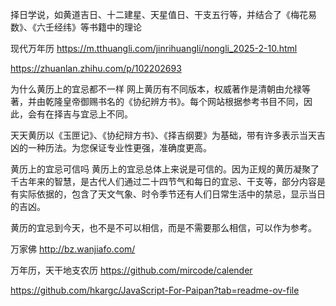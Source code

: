 择日学说，如黄道吉日、十二建星、天星值日、干支五行等，并结合了《梅花易数》、《六壬经纬》等书籍中的理论

现代万年历
https://m.tthuangli.com/jinrihuangli/nongli_2025-2-10.html



https://zhuanlan.zhihu.com/p/102202693



为什么黄历上的宜忌都不一样
网上黄历有不同版本，权威著作是清朝由允禄等著，并由乾隆皇帝御赐书名的《协纪辨方书》。每个网站根据参考书目不同，因此，会有在择吉与宜忌上不同。

天天黄历以《玉匣记》、《协纪辩方书》、《择吉纲要》为基础，带有许多表示当天吉凶的一种历法。为您保证专业性更强，准确度更高。

黄历上的宜忌可信吗
黄历上的宜忌总体上来说是可信的。因为正规的黄历凝聚了千古年来的智慧，是古代人们通过二十四节气和每日的宜忌、干支等，部分内容是有实际依据的，包含了天文气象、时令季节还有人们日常生活中的禁忌，显示当日的吉凶。

黄历的宜忌到今天，也不是不可以相信，而是不需要那么相信，可以作为参考。


万家佛
http://bz.wanjiafo.com/

万年历，天干地支农历
https://github.com/mircode/calender

https://github.com/hkargc/JavaScript-For-Paipan?tab=readme-ov-file

